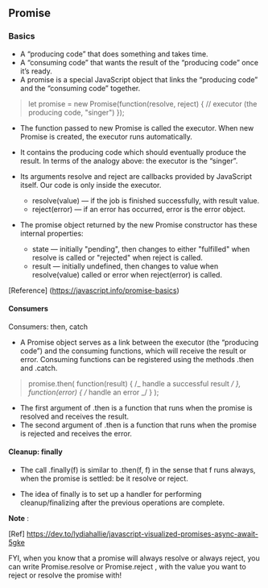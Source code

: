 ## Promise

### Basics

- A “producing code” that does something and takes time.
- A “consuming code” that wants the result of the “producing code” once it’s ready.
- A promise is a special JavaScript object that links the “producing code” and the “consuming code” together.

> let promise = new Promise(function(resolve, reject) {
> // executor (the producing code, "singer")
> });

- The function passed to new Promise is called the executor. When new Promise is created, the executor runs automatically.
- It contains the producing code which should eventually produce the result. In terms of the analogy above: the executor is the “singer”.

- Its arguments resolve and reject are callbacks provided by JavaScript itself. Our code is only inside the executor.

  - resolve(value) — if the job is finished successfully, with result value.
  - reject(error) — if an error has occurred, error is the error object.

- The promise object returned by the new Promise constructor has these internal properties:

  - state — initially "pending", then changes to either "fulfilled" when resolve is called or "rejected" when reject is called.
  - result — initially undefined, then changes to value when resolve(value) called or error when reject(error) is called.

[Reference] (https://javascript.info/promise-basics)

#### Consumers

Consumers: then, catch

- A Promise object serves as a link between the executor (the “producing code”) and the consuming functions, which will receive the result or error. Consuming functions can be registered using the methods .then and .catch.

> promise.then(
> function(result) { /_ handle a successful result _/ },
> function(error) { /_ handle an error _/ }
> );

- The first argument of .then is a function that runs when the promise is resolved and receives the result.
- The second argument of .then is a function that runs when the promise is rejected and receives the error.

#### Cleanup: finally

- The call .finally(f) is similar to .then(f, f) in the sense that f runs always, when the promise is settled: be it resolve or reject.

- The idea of finally is to set up a handler for performing cleanup/finalizing after the previous operations are complete.

**Note** :

[Ref] https://dev.to/lydiahallie/javascript-visualized-promises-async-await-5gke

FYI, when you know that a promise will always resolve or always reject, you can write Promise.resolve or Promise.reject , with the value you want to reject or resolve the promise with!

